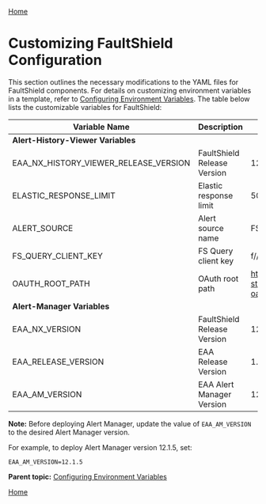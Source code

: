 [Home](../index.md)
# Customizing FaultShield Configuration

This section outlines the necessary modifications to the YAML files for FaultShield components. For details on customizing environment variables in a template, refer to [Configuring Environment Variables](configuring_proassure.md). The table below lists the customizable variables for FaultShield:

| Variable Name | Description | Example/ Default Value |
|--------------|-------------|----------------------|
| **Alert-History-Viewer Variables** |  |  |
| EAA_NX_HISTORY_VIEWER_RELEASE_VERSION | FaultShield Release Version | 12.0 |
| ELASTIC_RESPONSE_LIMIT | Elastic response limit | 500 |
| ALERT_SOURCE | Alert source name | FS |
| FS_QUERY_CLIENT_KEY | FS Query client key | f//TqTXsS6NK9ZiRm8coUg== |
| OAUTH_ROOT_PATH | OAuth root path | http://oauth2-pm-netpulse-staging.apps.ocp.mycom.com/eaanims-oauth2 |
| **Alert-Manager Variables** |  |  |
| EAA_NX_VERSION | FaultShield Release Version | 12.0 |
| EAA_RELEASE_VERSION | EAA Release Version | 1.5-eaa-12 |
| EAA_AM_VERSION | EAA Alert Manager Version | 12.1.5 |

**Note:** Before deploying Alert Manager, update the value of `EAA_AM_VERSION` to the desired Alert Manager version.

For example, to deploy Alert Manager version 12.1.5, set:

```
EAA_AM_VERSION=12.1.5
```

**Parent topic:** [Configuring Environment Variables](../EAA_FM_Topics/configuring_proassure.md)

[Home](../index.md)
